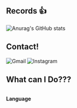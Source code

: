 
<!--제목 들어오면 좋을득, 간단한 소개-->

<!--
현재까지 깃허브 기록 저장소!!!
-->
## Records 👍
![Anurag's GitHub stats](https://github-readme-stats.vercel.app/api?username=chyun7114&show_icons=true&theme=radical)

## Contact!
![Gmail](https://img.shields.io/badge/Gmail-D14836?style=for-the-badge&logo=gmail&logoColor=white)
![Instagram](https://img.shields.io/badge/Instagram-%23E4405F.svg?style=for-the-badge&logo=Instagram&logoColor=white)


## What can I Do???
<div style="display:flex; flex-direction:column; align-items:flex-start;">
  <!-- 사용 가능 언어 -->
  <p><strong>Language</strong></p>
  <div>
    
  </div>
</div>
<!--
**chyun7114/chyun7114** is a ✨ _special_ ✨ repository because its `README.md` (this file) appears on your GitHub profile.

Here are some ideas to get you started:

- 🔭 I’m currently working on ...
- 🌱 I’m currently learning ...
- 👯 I’m looking to collaborate on ...
- 🤔 I’m looking for help with ...
- 💬 Ask me about ...
- 📫 How to reach me: ...
- 😄 Pronouns: ...
- ⚡ Fun fact: ...
-->
